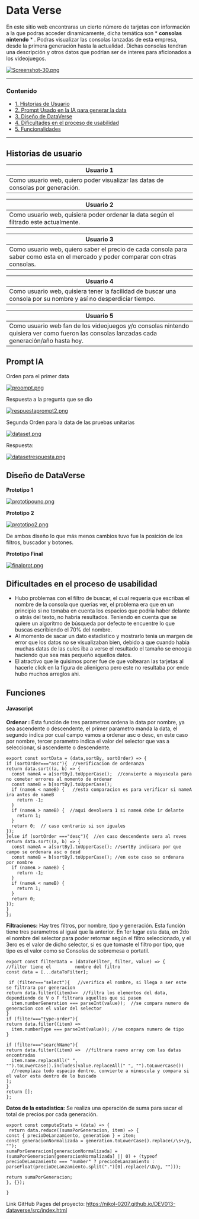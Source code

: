 # Data Verse
En este sitio web encontraras un cierto número de tarjetas con información a la que podras acceder dinamicamente, dicha temática son * **consolas nintendo** * .
Podras visualizar las consolas lanzadas de esta empresa, desde la primera generación hasta la actualidad.
Dichas consolas tendran una descripción y otros datos que podrian ser de interes para aficionados a los videojuegos.

[![Screenshot-30.png](https://i.postimg.cc/SxgNY2Hj/Screenshot-30.png)](https://postimg.cc/cv8NVHxN)

------
### Contenido
* [ 1. Historias de Usuario](#historias-de-usuario)
* [2. Prompt Usado en la IA para generar la data](Prompt-IA)
* [ 3. Diseño de DataVerse](#diseño-de-dataverse)
* [ 4. Dificultades en el proceso de usabilidad](#dificultades-en-el-proceso-de-usabilidad)
* [ 5. Funcionalidades](#funciones)
------

## Historias de usuario

| Usuario    1      |
| -----------------|
| Como usuario web, quiero poder visualizar las datas de consolas por generación. |

| Usuario   2      |
| -----------------|
| Como usuario web, quisiera poder ordenar la data según el filtrado este actualmente.       |

| Usuario   3      |
| -----------------|
| Como usuario web, quiero saber el precio de cada consola para saber como esta en el mercado y poder comparar con otras consolas. |

| Usuario   4      |
| -----------------|
| Como usuario web, quisiera tener la facilidad de buscar una consola por su nombre y así no desperdiciar tiempo.  |

| Usuario   5      |
| -----------------|
| Como usuario web fan de los videojuegos y/o consolas nintendo quisiera ver como fueron las consolas lanzadas cada generación/año hasta hoy. |

## Prompt IA
Orden para el primer data

[![proompt.png](https://i.postimg.cc/h4MxGPcj/proompt.png)](https://postimg.cc/K4k4qbKS)

Respuesta a la pregunta que se dio

[![respuestaprompt2.png](https://i.postimg.cc/cCJv3w0J/respuestaprompt2.png)](https://postimg.cc/Q9RNGBBL)

Segunda Orden para la data de las pruebas unitarias

[![dataset.png](https://i.postimg.cc/SNBKSw2R/dataset.png)](https://postimg.cc/vcvyX2vw)

Respuesta:

[![datasetrespuesta.png](https://i.postimg.cc/rsvqprp3/datasetrespuesta.png)](https://postimg.cc/kRF01DKv)


## Diseño de DataVerse
**Prototipo 1**

[![prototipouno.png](https://i.postimg.cc/j2C3d9VM/prototipouno.png)](https://postimg.cc/LgK3xx8P)

**Prototipo 2**

[![prototipo2.png](https://i.postimg.cc/59kkkxvT/prototipo2.png)](https://postimg.cc/K4BN1h0D)

De ambos diseño lo que más menos cambios tuvo fue la posición de los filtros, buscador y botones.

**Prototipo Final**

[![finalprot.png](https://i.postimg.cc/ZRLXvy50/finalprot.png)](https://postimg.cc/62yMDqRN)

## Dificultades en el proceso de usabilidad

* Hubo problemas con el filtro de buscar, el cual requeria que escribas el nombre de la consola que querias ver, el problema era que en un principio si no tomaba en cuenta los espacios que podria haber delante o atrás del texto, no habria resultados. Teniendo en cuenta que se quiere un algoritmo de búsqueda por defecto te encuentre lo que buscas escribiendo el 70% del nombre.
* Al momento de sacar un dato estadistico y mostrarlo tenia un margen de error que los datos no se visualizaban bien, debido a que cuando habia muchas datas de las cules iba a verse el resultado el tamaño se encogia haciendo que sea más pequeño aquellos datos.
* El atractivo que le quisimos poner fue de que voltearan las tarjetas al hacerle click en la figura de alienigena pero este no resultaba por ende hubo muchos arreglos ahi.

## Funciones

#### Javascript　

**Ordenar :** Esta función de tres parametros ordena la data por nombre, ya sea ascendente o descendente, el primer parametro manda la data, el segundo indica por cual campo vamos a ordenar asc o desc, en este caso por nombre, tercer parametro indica el valor del selector que vas a seleccionar, si ascendente o descendente.

    export const sortData = (data,sortBy, sortOrder) => {
    if (sortOrder==="asc"){  //verificacion de ordenanza
    return data.sort((a, b) => {
      const nameA = a[sortBy].toUpperCase();  //convierte a mayuscula para no cometer errores al momento de ordenar
      const nameB = b[sortBy].toUpperCase();
      if (nameA < nameB) {   //esta comparacion es para verificar si nameA ira antes de nameB
        return -1;
      }
      if (nameA > nameB) {  //aqui devolvera 1 si nameA debe ir delante
        return 1;
      }
      return 0;  // caso contrario si son iguales
    });
    }else if (sortOrder ==="desc"){  //en caso descendente sera al reves
    return data.sort((a, b) => {
      const nameA = a[sortBy].toUpperCase(); //sortBy indicara por que campo se ordenara asc o desd
      const nameB = b[sortBy].toUpperCase(); //en este caso se ordenara por nombre
      if (nameA > nameB) {
        return -1;
      }
      if (nameA < nameB) {
        return 1;
      }
      return 0;
    });
    }
    };

**Filtraciones:** Hay tres filtros, por nombre, tipo y generación. Esta función tiene tres parametros al igual que la anterior. En 1er lugar esta data, en 2do el nombre del selector para poder retornar según el filtro seleccionado, y el 3ero es el valor de dicho selector, si es que tomaste el filtro por tipo, que tipo es el valor como se Consolas de sobremesa o portatil.

    export const filterData = (dataToFilter, filter, value) => {   //filter tiene el         nombre del filtro
    const data = [...dataToFilter];

     if (filter==="select"){   //verifica el nombre, si llega a ser este se filtrara por generacion
    return data.filter((item)=>  //filtra los elementos del data, dependiendo de V o F filtrara aquellos que si pasen
      item.numberGeneration === parseInt(value));  //se compara numero de generacion con el valor del selector
    }
    if (filter==="type-order"){
    return data.filter((item) =>
      item.numberType === parseInt(value)); //se compara numero de tipo
    }

    if (filter==="searchName"){
    return data.filter((item) =>  //filtrara nuevo array con las datas encontradas
      item.name.replaceAll(" ", "").toLowerCase().includes(value.replaceAll(" ", "").toLowerCase())
      //reemplaza todo espacio dentro, convierte a minuscula y compara si el valor esta dentro de lo buscado
    );
    }
    return [];
    };

**Datos de la estadistica:** Se realiza una operación de suma para sacar el total de precios por cada generación.

    export const computeStats = (data) => {
     return data.reduce((sumaPorGeneracion, item) => {
    const { precioDeLanzamiento, generation } = item;
    const generacionNormalizada = generation.toLowerCase().replace(/\s+/g, "");
    sumaPorGeneracion[generacionNormalizada] = (sumaPorGeneracion[generacionNormalizada] || 0) + (typeof precioDeLanzamiento === "number" ? precioDeLanzamiento : parseFloat(precioDeLanzamiento.split(".")[0].replace(/\D/g, "")));

    return sumaPorGeneracion;
    }, {});

    }


Link GitHub Pages del proyecto: https://nikol-0207.github.io/DEV013-dataverse/src/index.html
